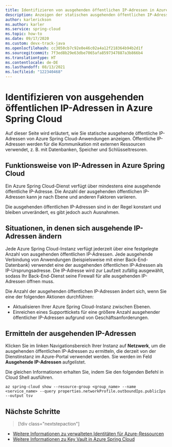 ```yaml
---
title: Identifizieren von ausgehenden öffentlichen IP-Adressen in Azure Spring Cloud
description: Anzeigen der statischen ausgehenden öffentlichen IP-Adressen für die Kommunikation mit externen Ressourcen, z. B. mit Datenbanken, Speicher, Key Vault usw.
author: karlerickson
ms.author: karler
ms.service: spring-cloud
ms.topic: how-to
ms.date: 09/17/2020
ms.custom: devx-track-java
ms.openlocfilehash: cc3050cb7c92e0e46c02a4a12f218364b94b2d1f
ms.sourcegitcommit: 7f3ed8b29e63dbe7065afa8597347887a3b866b4
ms.translationtype: HT
ms.contentlocale: de-DE
ms.lasthandoff: 08/13/2021
ms.locfileid: "122340468"
---
```

# <a name="how-to-identify-outbound-public-ip-addresses-in-azure-spring-cloud"></a>Identifizieren von ausgehenden öffentlichen IP-Adressen in Azure Spring Cloud

Auf dieser Seite wird erläutert, wie Sie statische ausgehende öffentliche IP-Adressen von Azure Spring Cloud-Anwendungen anzeigen.  Öffentliche IP-Adressen werden für die Kommunikation mit externen Ressourcen verwendet, z. B. mit Datenbanken, Speicher und Schlüsseltresoren.

## <a name="how-ip-addresses-work-in-azure-spring-cloud"></a>Funktionsweise von IP-Adressen in Azure Spring Cloud

Ein Azure Spring Cloud-Dienst verfügt über mindestens eine ausgehende öffentliche IP-Adresse. Die Anzahl der ausgehenden öffentlichen IP-Adressen kann je nach Ebene und anderen Faktoren variieren.

Die ausgehenden öffentlichen IP-Adressen sind in der Regel konstant und bleiben unverändert, es gibt jedoch auch Ausnahmen.

## <a name="when-outbound-ips-change"></a>Situationen, in denen sich ausgehende IP-Adressen ändern

Jede Azure Spring Cloud-Instanz verfügt jederzeit über eine festgelegte Anzahl von ausgehenden öffentlichen IP-Adressen. Jede ausgehende Verbindung von Anwendungen (beispielsweise mit einer Back-End-Datenbank) verwendet eine der ausgehenden öffentlichen IP-Adressen als IP-Ursprungsadresse. Die IP-Adresse wird zur Laufzeit zufällig ausgewählt, sodass Ihr Back-End-Dienst seine Firewall für alle ausgehenden IP-Adressen öffnen muss.

Die Anzahl der ausgehenden öffentlichen IP-Adressen ändert sich, wenn Sie eine der folgenden Aktionen durchführen:

- Aktualisieren Ihrer Azure Spring Cloud-Instanz zwischen Ebenen.
- Einreichen eines Supporttickets für eine größere Anzahl ausgehender öffentlicher IP-Adressen aufgrund von Geschäftsanforderungen.

## <a name="find-outbound-ips"></a>Ermitteln der ausgehenden IP-Adressen

Klicken Sie im linken Navigationsbereich Ihrer Instanz auf **Netzwerk**, um die ausgehenden öffentlichen IP-Adressen zu ermitteln, die derzeit von der Dienstinstanz im Azure-Portal verwendet werden. Sie werden im Feld **Ausgehende IP-Adressen** aufgelistet.

Die gleichen Informationen erhalten Sie, indem Sie den folgenden Befehl in Cloud Shell ausführen.

```azurecli
az spring-cloud show --resource-group <group_name> --name <service_name> --query properties.networkProfile.outboundIps.publicIps --output tsv
```

## <a name="next-steps"></a>Nächste Schritte

> [!div class="nextstepaction"]
* [Weitere Informationen zu verwalteten Identitäten für Azure-Ressourcen](https://github.com/MicrosoftDocs/azure-docs/blob/master/articles/active-directory/managed-identities-azure-resources/overview.md)
* [Weitere Informationen zu Key Vault in Azure Spring Cloud](./tutorial-managed-identities-key-vault.md)
